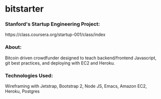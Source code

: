 bitstarter
==========
<h3>Stanford's Startup Engineering Project:</h3> https://class.coursera.org/startup-001/class/index

<h3>About:</h3> Bitcoin driven crowdfunder designed to teach backend/frontend Javascript, git best practices, and deploying with EC2 and Heroku.  

<h3>Technologies Used:</h3> Wireframing with Jetstrap, Bootstrap 2, Node JS, Emacs, Amazon EC2, Heroku, Postgres
